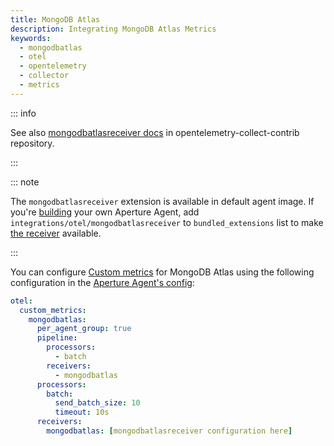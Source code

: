 ```yaml
---
title: MongoDB Atlas
description: Integrating MongoDB Atlas Metrics
keywords:
  - mongodbatlas
  - otel
  - opentelemetry
  - collector
  - metrics
---
```


::: info

See also [mongodbatlasreceiver docs][receiver] in opentelemetry-collect-contrib
repository.

:::

::: note

The `mongodbatlasreceiver` extension is available in default agent image. If
you're [building][build] your own Aperture Agent, add
`integrations/otel/mongodbatlasreceiver` to `bundled_extensions` list to make
[the receiver][receiver] available.

:::

You can configure [Custom metrics][custom-metrics] for MongoDB Atlas using the
following configuration in the [Aperture Agent's config][agent-config]:

```yaml
otel:
  custom_metrics:
    mongodbatlas:
      per_agent_group: true
      pipeline:
        processors:
          - batch
        receivers:
          - mongodbatlas
      processors:
        batch:
          send_batch_size: 10
          timeout: 10s
      receivers:
        mongodbatlas: [mongodbatlasreceiver configuration here]
```

[build]: /reference/aperturectl/build/agent/agent.md
[receiver]:
  https://github.com/open-telemetry/opentelemetry-collector-contrib/tree/main/receiver/mongodbatlasreceiver
[custom-metrics]: /reference/configuration/agent.md#custom-metrics-config
[agent-config]: /reference/configuration/agent.md#agent-o-t-e-l-config
